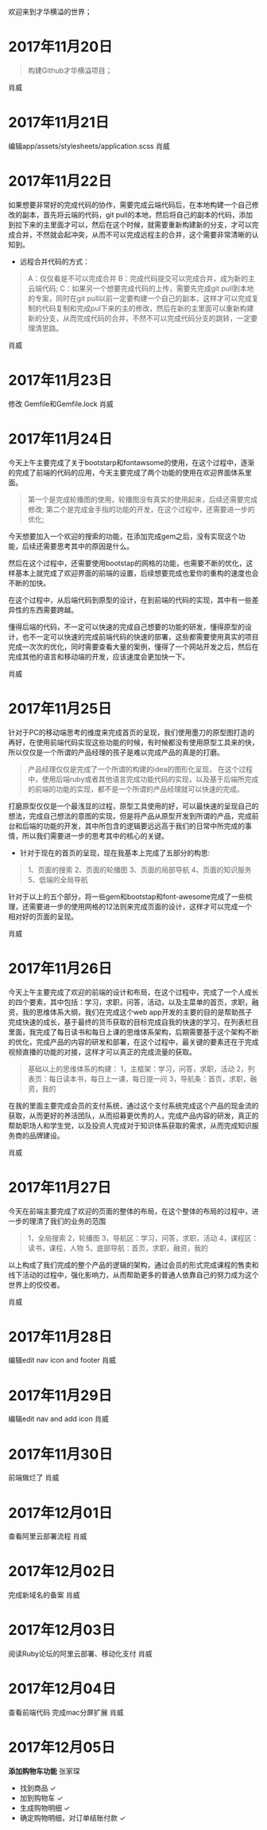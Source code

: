 欢迎来到才华横溢的世界；

# 2017年11月20日

>构建Github才华横溢项目；

肖威

# 2017年11月21日
编辑app/assets/stylesheets/application.scss
肖威

# 2017年11月22日
如果想要非常好的完成代码的协作，需要完成云端代码后，在本地构建一个自己修改的副本，首先将云端的代码，git pull的本地，然后将自己的副本的代码，添加到拉下来的主里面才可以，然后在这个时候，就需要重新构建新的分支，才可以完成合并，不然就会起冲突，从而不可以完成远程主的合并，这个需要非常清晰的认知到。

* 远程合并代码的方式：
>A：仅仅看是不可以完成合并
B：完成代码提交可以完成合并，成为新的主云端代码;
C：如果另一个想要完成代码的上传，需要先完成git pull到本地的专案，同时在git pull以前一定要构建一个自己的副本，这样才可以完成复制的代码复制和完成pul下来的主的修改，然后在新的主里面可以重新构建新的分支，从而完成代码的合并，不然不可以完成代码分支的跳转，一定要理清思路。

肖威


# 2017年11月23日
修改 Gemfile和Gemfile.lock
肖威

# 2017年11月24日
今天上午主要完成了关于bootstarp和fontawsome的使用，在这个过程中，逐渐的完成了前端的代码的应用，今天主要完成了两个功能的使用在欢迎​​界面体系里面。

>第一个是完成轮播图的使用，轮播图没有真实的使用起来，后续还需要完成修改;
第二个是完成金手指的功能的开发，在这个过程中，还需要进一步的优化;

今天想要加入一个欢迎的搜索的功能，在添加完成gem之后，没有实现这个功能，后续还需要思考其中的原因是什么。

然后在这个过程中，还需要使用bootstap的网格的功能，也需要不断的优化，这样基本上就完成了欢迎界面的前端的设置，后续想要完成也爱你的重构的速度也会不断的加快。

在这个过程中，从后端代码到原型的设计，在到前端的代码的实现，其中有一些差异性的东西需要跨越。

懂得后端的代码，不一定可以快速的完成自己想要的功能的研发，懂得原型的设计，也不一定可以快速的完成前端代码的快速的部署，这些都需要使用真实的项目完成一次次的优化，同时需要查看大量的案例，懂得了一个网站开发之后，然后在完成其他的语言和移动端的开发，应该速度会更加快一下。

肖威


# 2017年11月25日
针对于PC的移动端思考的维度来完成首页的呈现，我们使用墨刀的原型图打造的再好，在使用前端代码实现这些功能的时候，有时候都没有使用原型工具来的快，所以仅仅是一个所谓的产品经理的孩子是难以完成产品的真是的打磨。

>产品经理仅仅是完成了一个所谓的构建的idea的图形化呈现， 在这个过程中，使用后端ruby或者其他语言完成功能代码的实现，以及基于后端所完成的前端的功能的实现，都不是一个所谓的产品经理就可以快速的完成。

打磨原型仅仅是一个最浅显的过程，原型工具使用的好，可以最快速的呈现自己的想法，完成自己想法的意图的实现，但是将产品从原型开发到所谓的产品，完成前台和后端的功能的开发，其中所包含的逻辑要远远高于我们的日常中所完成的事情，所以我们需要进一步的思考其中的核心的关键。

* 针对于现在的首页的呈现，现在我基本上完成了五部分的构思:
>1、页面的搜索
2、页面的轮播图
3、页面的局部导航
4、页面的知识服务
5、低端的全局导航

针对于以上的五个部分，将一些gem和bootstap和font-awesome完成了一些梳理，还需要进一步的使用网格的12法则来完成页面的设计，这样才可以完成一个相对好的页面的呈现。

肖威


# 2017年11月26日
今天上午主要完成了欢迎的前端的设计和布局，在这个过程中，完成了一个人成长的四个要素，其中包括：学习，求职，问答，活动，以及主菜单的首页，求职，融资，我的思维体系大纲，我们在完成这个web app开发的主要的目的是帮助孩子完成快速的成长，基于最终的货币获取的目标完成自我的快速的学习，在列表栏目里面，我完成了每日读书和每日上课的思维体系架构，后期需要基于这个架构不断的优化，完成产品的内容的研发和部署，在这个过程中，最关键的要素还在于完成视频直播的功能的对接，这样才可以真正的完成流量的获取。

>基础以上的思维体系的构建：
1，主框架：学习，问答，求职，活动
2，列表页：每日读本书，每日上一课，每日提一问
3，导航条：首页，求职，融资，我的

在我的里面主要完成会员的支付系统，通过这个支付系统完成这个产品的现金流的获取，从而更好的养活团队，从而招募更优秀的人，完成产品内容的研发，真正的帮助职场人和学生党，以及投资人完成对于知识体系获取的需求，从而完成知识服务商的品牌建设。

肖威


# 2017年11月27日
今天在前端主要完成了欢迎的页面的整体的布局，在这个整体的布局的过程中，进一步的理清了我们的业务的范围
>1，全局搜索
2，轮播图
3，导航区：学习，问答，求职，活动
4，课程区：读书，课程，人物
5，底部导航：首页，求职，融资，我的

以上构成了我们完成的整个产品的逻辑的架构，通过会员的形式完成课程的售卖和线下活动的过程中，强化影响力，从而帮助更多的普通人依靠自己的努力成为这个世界上的佼佼者。

肖威


# 2017年11月28日
编辑edit nav icon and footer
肖威

# 2017年11月29日
编辑edit nav and add icon
肖威

# 2017年11月30日
前端做烂了
肖威

# 2017年12月01日
查看阿里云部署流程
肖威

# 2017年12月02日
完成新域名的备案
肖威

# 2017年12月03日
阅读Ruby论坛的阿里云部署、移动化支付
肖威

# 2017年12月04日
查看前端代码
完成mac分屏扩展
肖威

# 2017年12月05日
**添加购物车功能** 张家琛
- 找到商品 ✓
- 加到购物车 ✓
- 生成购物明细 ✓
- 确定购物明细，对订单结账付款 ✓
